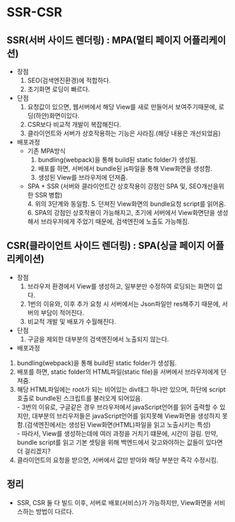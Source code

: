 # SSR-CSR
 
## SSR(서버 사이드 렌더링) : MPA(멀티 페이지 어플리케이션)  
  * 장점
    1. SEO(검색엔진환경)에 적합하다.  
    2. 초기화면 로딩이 빠르다.  
  * 단점
    1. 요청값이 있으면, 웹서버에서 해당 View를 새로 만들어서 보여주기때문에, 로딩(하얀)화면이있다.  
    2. CSR보다 비교적 개발이 복잡해진다.  
    3. 클라이언트와 서버가 상호작용하는 기능은 사라짐.(해당 내용은 개선되었음)  
  * 배포과정  
    - 기존 MPA방식  
      1. bundling(webpack)을 통해 build된 static folder가 생성됨.  
      2. 배포를 하면, 서버에서 bundle된 js파일을 통해 View화면을 생성함.  
      3. 생성된 View를 브라우저에 던져줌.  
    - SPA + SSR (서버와 클라이언트간 상호작용이 강점인 SPA 및, SEO개선을위한 SSR 병합)  
      4. 위의 3단계와 동일함.
      5. 던져진 View화면의 bundle요청 script를 읽어옴.  
      6. SPA의 강점인 상호작용이 가능해지고, 초기에 서버에서 View화면단을 생성해서 브라우저에게 주었기 때문에, 검색엔진에 노출도 가능해짐.  
## CSR(클라이언트 사이드 렌더링) : SPA(싱글 페이지 어플리케이션)
  * 장점  
    1. 브라우저 환경에서 View를 생성하고, 일부분만 수정하여 로딩되는 화면이 없다.  
    2. 1번의 이유와, 이후 추가 요청 시 서버에서는 Json파일만 res해주기 때문에, 서버의 부담이 적어진다.  
    3. 비교적 개발 및 배포가 수월해진다.  
  * 단점  
    1. 구글을 제외한 대부분의 검색엔진에서 노출되지 않는다.  
  * 배포과정  
  1. bundling(webpack)을 통해 build된 static folder가 생성됨.  
  2. 배포를 하면, static folder의 HTML파일(static file)을 서버에서 브라우저에게 던져줌.  
  3. 해당 HTML파일에는 root가 되는 비어있는 div태그 하나만 있으며, 하단에 script호출로 bundle된 스크립트를 불러오게 되어있음.  
    - 3번의 이유로, 구글같은 경우 브라우저에서 javaScript언어를 읽어 출력할 수 있지만, 대부분의 브리우저들은 javaScript언어를 읽지못해 View화면을 생성하지 못함.(검색엔진에서는 생성된 View화면(HTML)파일을 읽고 노출시키는 특성)  
    - 따라서, View를 생성하는데에 여러 과정을 거치기 떄문에, 시간이 걸림. 만약, bundle script를 읽고 기본 셋팅을 위해 백엔드에서 갖고와야하는 값들이 있다면 더 걸리겠지?
  4. 클라이언트의 요청을 받으면, 서버에서 값만 받아와 해당 부분만 즉각 수정시킴.    
## 정리  
  * SSR, CSR 둘 다 빌드 이후, 서버로 배포(서비스)가 가능하지만, View화면을 서비스하는 방법이 다르다.  
